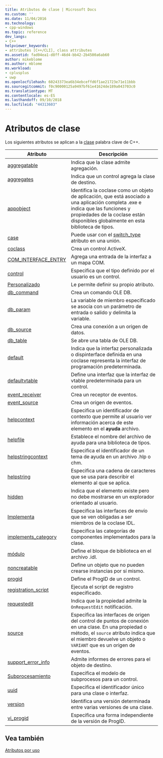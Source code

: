 ```yaml
---
title: Atributos de clase | Microsoft Docs
ms.custom: ''
ms.date: 11/04/2016
ms.technology:
- cpp-windows
ms.topic: reference
dev_langs:
- C++
helpviewer_keywords:
- attributes [C++/CLI], class attributes
ms.assetid: fad04ea1-d8ff-46d4-bb42-2b4500a6ab60
author: mikeblome
ms.author: mblome
ms.workload:
- cplusplus
- uwp
ms.openlocfilehash: 60243373ea6b34ebceffd6f1ae21723e71e11bbb
ms.sourcegitcommit: f0c90000125a9497bf61e41624de189a043703c0
ms.translationtype: MT
ms.contentlocale: es-ES
ms.lasthandoff: 09/10/2018
ms.locfileid: "44313603"
---
```

# <a name="class-attributes"></a>Atributos de clase

Los siguientes atributos se aplican a la [clase](../cpp/class-cpp.md) palabra clave de C++.

|Atributo|Descripción|
|---------------|-----------------|
|[aggregatable](../windows/aggregatable.md)|Indica que la clase admite agregación.|
|[aggregates](../windows/aggregates.md)|Indica que un control agrega la clase de destino.|
|[appobject](../windows/appobject.md)|Identifica la coclase como un objeto de aplicación, que está asociado a una aplicación completa .exe e indica que las funciones y propiedades de la coclase están disponibles globalmente en esta biblioteca de tipos.|
|[case](../windows/case-cpp.md)|Puede usar con el [switch_type](../windows/switch-type.md) atributo en una unión.|
|[coclass](../windows/coclass.md)|Crea un control ActiveX.|
|[COM_INTERFACE_ENTRY](../windows/com-interface-entry-cpp.md)|Agrega una entrada de la interfaz a un mapa COM.|
|[control](../windows/control.md)|Especifica que el tipo definido por el usuario es un control.|
|[Personalizado](../windows/custom-cpp.md)|Le permite definir su propio atributo.|
|[db_command](../windows/db-command.md)|Crea un comando OLE DB.|
|[db_param](../windows/db-param.md)|La variable de miembro especificado se asocia con un parámetro de entrada o salido y delimita la variable.|
|[db_source](../windows/db-source.md)|Crea una conexión a un origen de datos.|
|[db_table](../windows/db-table.md)|Se abre una tabla de OLE DB.|
|[default](../windows/default-cpp.md)|Indica que la interfaz personalizada o dispinterface definida en una coclase representa la interfaz de programación predeterminada.|
|[defaultvtable](../windows/defaultvtable.md)|Define una interfaz que la interfaz de vtable predeterminada para un control.|
|[event_receiver](../windows/event-receiver.md)|Crea un receptor de eventos.|
|[event_source](../windows/event-source.md)|Crea un origen de eventos.|
|[helpcontext](../windows/helpcontext.md)|Especifica un identificador de contexto que permite al usuario ver información acerca de este elemento en el **ayuda** archivo.|
|[helpfile](../windows/helpfile.md)|Establece el nombre del archivo de ayuda para una biblioteca de tipos.|
|[helpstringcontext](../windows/helpstringcontext.md)|Especifica el identificador de un tema de ayuda en un archivo .hlp o chm.|
|[helpstring](../windows/helpstring.md)|Especifica una cadena de caracteres que se usa para describir el elemento al que se aplica.|
|[hidden](../windows/hidden.md)|Indica que el elemento existe pero no debe mostrarse en un explorador orientado al usuario.|
|[Implementa](../windows/implements-cpp.md)|Especifica las interfaces de envío que se ven obligadas a ser miembros de la coclase IDL.|
|[implements_category](../windows/implements-category.md)|Especifica las categorías de componentes implementados para la clase.|
|[módulo](../windows/module-cpp.md)|Define el bloque de biblioteca en el archivo .idl.|
|[noncreatable](../windows/noncreatable.md)|Define un objeto que no pueden crearse instancias por sí mismo.|
|[progid](../windows/progid.md)|Define el ProgID de un control.|
|[registration_script](../windows/registration-script.md)|Ejecuta el script de registro especificado.|
|[requestedit](../windows/requestedit.md)|Indica que la propiedad admite la `OnRequestEdit` notificación.|
|[source](../windows/source-cpp.md)|Especifica las interfaces de origen del control de puntos de conexión en una clase. En una propiedad o método, el `source` atributo indica que el miembro devuelve un objeto o `VARIANT` que es un origen de eventos.|
|[support_error_info](../windows/support-error-info.md)|Admite informes de errores para el objeto de destino.|
|[Subprocesamiento](../windows/threading-cpp.md)|Especifica el modelo de subprocesos para un control.|
|[uuid](../windows/uuid-cpp-attributes.md)|Especifica el identificador único para una clase o interfaz.|
|[version](../windows/version-cpp.md)|Identifica una versión determinada entre varias versiones de una clase.|
|[vi_progid](../windows/vi-progid.md)|Especifica una forma independiente de la versión de ProgID.|

## <a name="see-also"></a>Vea también

[Atributos por uso](../windows/attributes-by-usage.md)